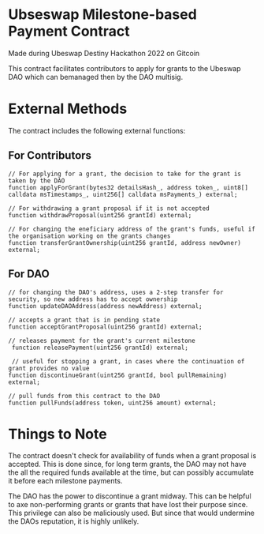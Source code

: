 # Ubseswap Milestone-based Payment Contract

Made during Ubeswap Destiny Hackathon 2022 on Gitcoin

This contract facilitates contributors to apply for grants to the Ubeswap DAO which can bemanaged then by the DAO multisig.

# External Methods

The contract includes the following external functions:

## For Contributors

```solidity
// For applying for a grant, the decision to take for the grant is taken by the DAO
function applyForGrant(bytes32 detailsHash_, address token_, uint8[] calldata msTimestamps_, uint256[] calldata msPayments_) external;

// For withdrawing a grant proposal if it is not accepted
function withdrawProposal(uint256 grantId) external;

// For changing the eneficiary address of the grant's funds, useful if the organisation working on the grants changes
function transferGrantOwnership(uint256 grantId, address newOwner) external;
```

## For DAO

```solidity
// for changing the DAO's address, uses a 2-step transfer for security, so new address has to accept ownership
function updateDAOAddress(address newAddress) external;

// accepts a grant that is in pending state
function acceptGrantProposal(uint256 grantId) external;

// releases payment for the grant's current milestone
 function releasePayment(uint256 grantId) external;

 // useful for stopping a grant, in cases where the continuation of grant provides no value
function discontinueGrant(uint256 grantId, bool pullRemaining) external;

// pull funds from this contract to the DAO
function pullFunds(address token, uint256 amount) external;
```

# Things to Note

The contract doesn't check for availability of funds when a grant proposal is accepted. This is done since, for long term grants, the DAO may not have the all the required funds available at the time, but can possibly accumulate it before each milestone payments.

The DAO has the power to discontinue a grant midway. This can be helpful to axe non-performing grants or grants that have lost their purpose since. This privilege can also be maliciously used. But since that would undermine the DAOs reputation, it is highly unlikely.
